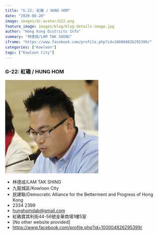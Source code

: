 ```yaml
---
title: "G-22: 紅磡 / HUNG HOM"
date: "2020-08-20"
image: images/dc-avatar/G22.png
feature_image: images/blog/blog-details-image.jpg
author: "Hong Kong Districts Info"
summary: "林德成/LAM TAK SHING"
iframe: "https://www.facebook.com/profile.php?id=100004826295399/"
categories: ["Kowloon"]
tags: ["Kowloon City"]
---
```


### G-22: 紅磡 / HUNG HOM  
![](/images/dc-avatar/G22.png)  

 - 林德成/LAM TAK SHING  
 - 九龍城區/Kowloon City  
 - 民建聯/Democratic Alliance for the Betterment and Progress of Hong Kong  
 - 2334 2399  
 - hunghomdab@gmail.com  
 - 紅磡寶其利街44-56號金華商場1樓5室  
 - [No other website provided]  
 - https://www.facebook.com/profile.php?id=100004826295399/

